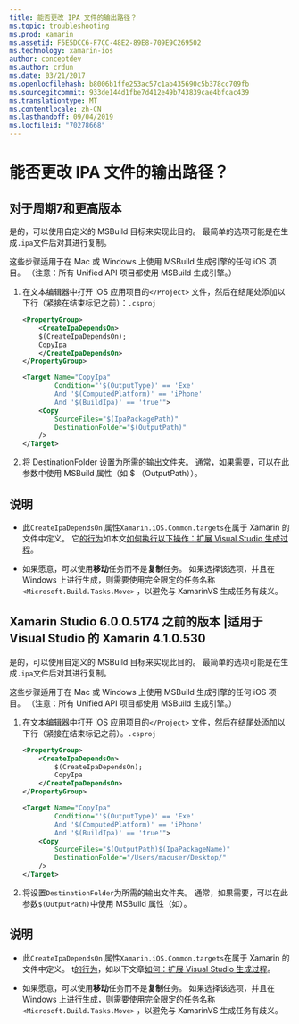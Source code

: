 ```yaml
---
title: 能否更改 IPA 文件的输出路径？
ms.topic: troubleshooting
ms.prod: xamarin
ms.assetid: F5E5DCC6-F7CC-48E2-89E8-709E9C269502
ms.technology: xamarin-ios
author: conceptdev
ms.author: crdun
ms.date: 03/21/2017
ms.openlocfilehash: b8006b1ffe253ac57c1ab435690c5b378cc709fb
ms.sourcegitcommit: 933de144d1fbe7d412e49b743839cae4bfcac439
ms.translationtype: MT
ms.contentlocale: zh-CN
ms.lasthandoff: 09/04/2019
ms.locfileid: "70278668"
---
```

# <a name="can-i-change-the-output-path-of-the-ipa-file"></a>能否更改 IPA 文件的输出路径？

## <a name="for-cycle-7-and-higher"></a>对于周期7和更高版本
是的，可以使用自定义的 MSBuild 目标来实现此目的。 最简单的选项可能是在生成`.ipa`文件后对其进行复制。

这些步骤适用于在 Mac 或 Windows 上使用 MSBuild 生成引擎的任何 iOS 项目。 （注意：所有 Unified API 项目都使用 MSBuild 生成引擎。）

1. 在文本编辑器中打开 iOS 应用项目的`</Project>` 文件，然后在结尾处添加以下行（紧接在结束标记之前）：`.csproj`

    ```xml
    <PropertyGroup>
        <CreateIpaDependsOn>
        $(CreateIpaDependsOn);
        CopyIpa
        </CreateIpaDependsOn>
    </PropertyGroup>
    
    <Target Name="CopyIpa"
            Condition="'$(OutputType)' == 'Exe'
            And '$(ComputedPlatform)' == 'iPhone'
            And '$(BuildIpa)' == 'true'">
        <Copy
            SourceFiles="$(IpaPackagePath)"
            DestinationFolder="$(OutputPath)"
        />
    </Target>
    ```

2. 将 DestinationFolder 设置为所需的输出文件夹。 通常，如果需要，可以在此参数中使用 MSBuild 属性（如 $ （OutputPath））。

## <a name="notes"></a>说明
- 此`CreateIpaDependsOn` 属性`Xamarin.iOS.Common.targets`在属于 Xamarin 的文件中定义。 它[的行为](https://docs.microsoft.com/visualstudio/msbuild/how-to-extend-the-visual-studio-build-process#overriding-predefined-targets)如本文[如何执行以下操作：扩展 Visual Studio 生成过程](https://docs.microsoft.com/visualstudio/msbuild/how-to-extend-the-visual-studio-build-process)。

- 如果愿意，可以使用**移动**任务而不是**复制**任务。 如果选择该选项，并且在 Windows 上进行生成，则需要使用完全限定的任务名称`<Microsoft.Build.Tasks.Move>` ，以避免与 XamarinVS 生成任务有歧义。

## <a name="for-versions-before-xamarin-studio-6005174--xamarin-for-visual-studio-410530"></a>Xamarin Studio 6.0.0.5174 之前的版本 |适用于 Visual Studio 的 Xamarin 4.1.0.530

是的，可以使用自定义的 MSBuild 目标来实现此目的。 最简单的选项可能是在生成`.ipa`文件后对其进行复制。

这些步骤适用于在 Mac 或 Windows 上使用 MSBuild 生成引擎的任何 iOS 项目。 （注意：所有 Unified API 项目都使用 MSBuild 生成引擎。）

1. 在文本编辑器中打开 iOS 应用项目的`</Project>` 文件，然后在结尾处添加以下行（紧接在结束标记之前）。`.csproj`

    ```xml
    <PropertyGroup>
        <CreateIpaDependsOn>
            $(CreateIpaDependsOn);
            CopyIpa
        </CreateIpaDependsOn>
    </PropertyGroup>

    <Target Name="CopyIpa"
            Condition="'$(OutputType)' == 'Exe'
            And '$(ComputedPlatform)' == 'iPhone'
            And '$(BuildIpa)' == 'true'">
        <Copy
            SourceFiles="$(OutputPath)$(IpaPackageName)"
            DestinationFolder="/Users/macuser/Desktop/"
        />
    </Target>
    ```

2. 将设置`DestinationFolder`为所需的输出文件夹。 通常，如果需要，可以在此参数`$(OutputPath)`中使用 MSBuild 属性（如）。

## <a name="notes"></a>说明
- 此`CreateIpaDependsOn` 属性`Xamarin.iOS.Common.targets`在属于 Xamarin 的文件中定义。 t[的行为](https://docs.microsoft.com/visualstudio/msbuild/how-to-extend-the-visual-studio-build-process#overriding-predefined-targets)，如以下文章[如何：扩展 Visual Studio 生成过程](https://docs.microsoft.com/visualstudio/msbuild/how-to-extend-the-visual-studio-build-process)。

- 如果愿意，可以使用**移动**任务而不是**复制**任务。 如果选择该选项，并且在 Windows 上进行生成，则需要使用完全限定的任务名称`<Microsoft.Build.Tasks.Move>` ，以避免与 XamarinVS 生成任务有歧义。
